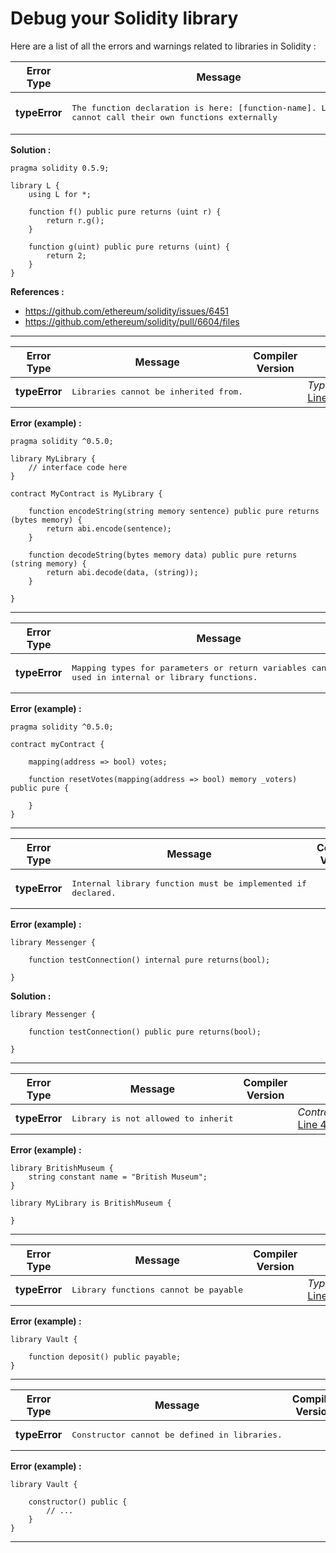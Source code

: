 # Debug your Solidity library

Here are a list of all the errors and warnings related to libraries in Solidity :


|**Error Type**|**Message**|**Compiler Version**|**Source**|
| --- | --- | --- | --- |
|**typeError**|<pre>The function declaration is here: [function-name]. Libraries cannot call their own functions externally</pre>|since Solidity 0.5.9|_StaticAnalyser.cpp_, [line 312-324](https://github.com/ethereum/solidity/blob/f05805c955f73fd2ea1d14dc9edf14b472631b17/libsolidity/analysis/StaticAnalyzer.cpp#L312-L324)|

**Solution :**

```solidity
pragma solidity 0.5.9;

library L {
    using L for *;
    
    function f() public pure returns (uint r) { 
        return r.g();
    }
    
    function g(uint) public pure returns (uint) { 
        return 2; 
    }
}
```

**References :**

* https://github.com/ethereum/solidity/issues/6451
* https://github.com/ethereum/solidity/pull/6604/files
-----




|**Error Type**|**Message**|**Compiler Version**|**Source**|
| --- | --- | --- | --- |
| **typeError**|<pre>Libraries cannot be inherited from.</pre>||_TypeChecker.cpp_, [Line ...](#)|

**Error (example) :**

```solidity
pragma solidity ^0.5.0;

library MyLibrary {
    // interface code here
}

contract MyContract is MyLibrary {
    
    function encodeString(string memory sentence) public pure returns (bytes memory) {
        return abi.encode(sentence);
    }
    
    function decodeString(bytes memory data) public pure returns (string memory) {
        return abi.decode(data, (string));
    }
    
}
```
-----



|**Error Type**|**Message**|**Compiler Version**|**Source**|
| --- | --- | --- | --- |
| **typeError**|<pre>Mapping types for parameters or return variables can only be used in internal or library functions.</pre>||_TypeChecker.cpp_, [Line ...](#)|

**Error (example) :**

```solidity
pragma solidity ^0.5.0;

contract myContract {
   
    mapping(address => bool) votes;
    
    function resetVotes(mapping(address => bool) memory _voters) public pure {
        
    }
}
```
-----



|**Error Type**|**Message**|**Compiler Version**|**Source**|
| --- | --- | --- | --- |
| **typeError**|<pre>Internal library function must be implemented if declared.</pre>||_TypeChecker.cpp_, [Line ...](#)|

**Error (example) :**
```solidity
library Messenger {
    
    function testConnection() internal pure returns(bool);
    
}
```

**Solution :**
```solidity
library Messenger {
    
    function testConnection() public pure returns(bool);
    
}
```
-----



**Error Type**|**Message**|**Compiler Version**|**Source**|
| --- | --- | --- | --- |
| **typeError**|<pre>Library is not allowed to inherit</pre>||_ContractLevelChecker.cpp_, [Line 476](https://github.com/ethereum/solidity/blob/efd8d8fe5eced023476af71491e9eae3dbde4d87/libsolidity/analysis/ContractLevelChecker.cpp#L476)|


**Error (example) :**

```solidity
library BritishMuseum {
    string constant name = "British Museum"; 
}

library MyLibrary is BritishMuseum {
    
}
```
-----



**Error Type**|**Message**|**Compiler Version**|**Source**|
| --- | --- | --- | --- |
| **typeError**|<pre>Library functions cannot be payable</pre>||_TypeChecker.cpp_, [Line ...](#)|


**Error (example) :**

```solidity
library Vault {
    
    function deposit() public payable;
}
```
-----



**Error Type**|**Message**|**Compiler Version**|**Source**|
| --- | --- | --- | --- |
| **typeError**|<pre>Constructor cannot be defined in libraries.</pre>||_TypeChecker.cpp_, [Line ...](#)|


**Error (example) :**

```solidity
library Vault {
    
    constructor() public {
        // ...
    }
}
```
-----